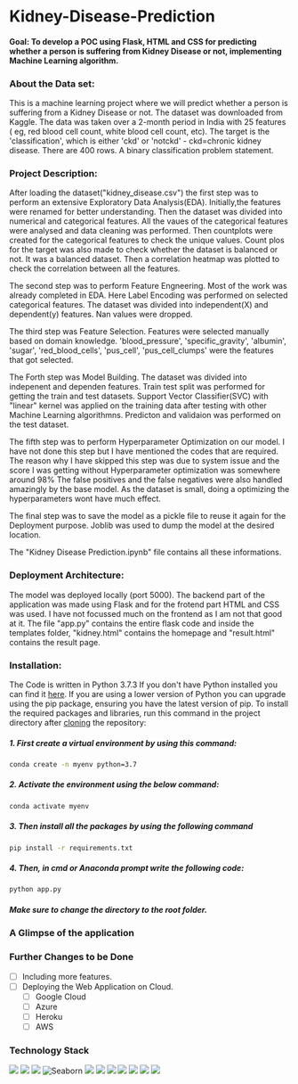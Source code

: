 # Kidney-Disease-Prediction

#### Goal: To develop a POC using Flask, HTML and CSS for predicting whether a person is suffering from Kidney Disease or not, implementing Machine Learning algorithm.

### About the Data set: 
This is a machine learning project where we will predict whether a person is suffering from a Kidney Disease or not. The dataset was downloaded from Kaggle. The data was taken over a 2-month period in India with 25 features ( eg, red blood cell count, white blood cell count, etc). The target is the 'classification', which is either 'ckd' or 'notckd' - ckd=chronic kidney disease. There are 400 rows. A binary classification problem statement.

### Project Description: 
After loading the dataset("kidney_disease.csv") the first step was to perform an extensive Exploratory Data Analysis(EDA). Initially,the features were renamed for better understanding. Then the dataset was divided into numerical and categorical features. All the vaues of the categorical features were analysed and data cleaning was performed. Then countplots were created for the categorical features to check the unique values. Count plos for the target was also made to check whether the dataset is balanced or not.
It was a balanced dataset. Then a correlation heatmap was plotted to check the correlation between all the features.

The second step was to perform Feature Engneering. Most of the work was already completed in EDA. Here Label Encoding was performed on selected categorical features. The dataset was divided into independent(X) and dependent(y) features. Nan values were dropped.

The third step was Feature Selection. Features were selected manually based on domain knowledge. 'blood_pressure', 'specific_gravity', 'albumin', 'sugar', 'red_blood_cells', 'pus_cell', 'pus_cell_clumps' were the features that got selected.

The Forth step was Model Building. The dataset was divided into indepenent and dependen features. Train test split was performed for getting the train and test datasets.
Support Vector Classifier(SVC) with "linear" kernel was applied on the training data after testing with other Machine Learning algorithmns.
Predicton and validaion was performed on the test dataset.

The fifth step was to perform Hyperparameter Optimization on our model. I have not done this step but I have mentioned the codes that are required. The reason why I have skipped this step was due to system issue and the score I was getting without Hyperparameter optimization was somewhere around 98%
The false positives and the false negatives were also handled amazingly by the base model. As the dataset is small, doing a optimizing the hyperparameters wont have much effect.

The final step was to save the model as a pickle file to reuse it again for the Deployment purpose. Joblib was used to dump the model at the desired location.

The "Kidney Disease Prediction.ipynb" file contains all these informations.

### Deployment Architecture: 
The model was deployed locally (port 5000). The backend part of the application was made using Flask and for the frotend part HTML and CSS was used.
I have not focussed much on the frontend as I am not that good at it. The file "app.py" contains the entire flask code and inside the templates folder, "kidney.html" contains the homepage and "result.html" contains the result page. 

### Installation:
The Code is written in Python 3.7.3 If you don't have Python installed you can find it [here](https://www.python.org/downloads/). If you are using a lower version of Python you can upgrade using the pip package, ensuring you have the latest version of pip. To install the required packages and libraries, run this command in the project directory after [cloning](https://www.howtogeek.com/451360/how-to-clone-a-github-repository/) the repository:

##### 1. First create a virtual environment by using this command:
```bash
conda create -n myenv python=3.7
```
##### 2. Activate the environment using the below command:
```bash
conda activate myenv
```
##### 3. Then install all the packages by using the following command
```bash
pip install -r requirements.txt
```
##### 4. Then, in cmd or Anaconda prompt write the following code:
```bash
python app.py
```
##### Make sure to change the directory to the root folder.  

### A Glimpse of the application

### Further Changes to be Done
- [ ] Including more features.
- [ ] Deploying the Web Application on Cloud.
     - [ ] Google Cloud 
     - [ ] Azure
     - [ ] Heroku
     - [ ] AWS

### Technology Stack

<img src="https://img.shields.io/badge/Python-FFD43B?style=for-the-badge&logo=python&logoColor=darkgreen" /> <img src="https://img.shields.io/badge/Numpy-777BB4?style=for-the-badge&logo=numpy&logoColor=white" /> <img src="https://img.shields.io/badge/Pandas-2C2D72?style=for-the-badge&logo=pandas&logoColor=white" /> ![Seaborn](https://img.shields.io/badge/Seaborn-%230C55A5.svg?style=for-the-badge&logo=seaborn&logoColor=%white)  <img src="https://img.shields.io/badge/scikit_learn-F7931E?style=for-the-badge&logo=scikit-learn&logoColor=white" /> <img src="https://img.shields.io/badge/Jupyter-F37626.svg?&style=for-the-badge&logo=Jupyter&logoColor=white" /> <img src="https://img.shields.io/badge/conda-342B029.svg?&style=for-the-badge&logo=anaconda&logoColor=white"/> <img src="https://img.shields.io/badge/Kaggle-20BEFF?style=for-the-badge&logo=Kaggle&logoColor=white" />  <img src="https://img.shields.io/badge/matplotlib-342B029.svg?&style=for-the-badge&logo=matplotlib&logoColor=white"/> <img src="https://img.shields.io/badge/Flask-000000?style=for-the-badge&logo=flask&logoColor=white" /> <img src="https://img.shields.io/badge/Spyder-838485?style=for-the-badge&logo=spyder%20ide&logoColor=maroon" />

